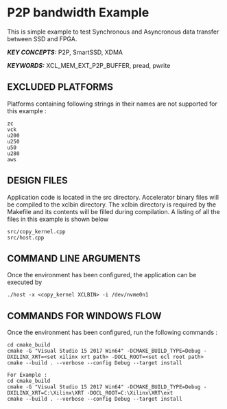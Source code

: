 P2P bandwidth Example
======================

This is simple example to test Synchronous and Asyncronous data transfer between SSD and FPGA.

***KEY CONCEPTS:*** P2P, SmartSSD, XDMA

***KEYWORDS:*** XCL_MEM_EXT_P2P_BUFFER, pread, pwrite

## EXCLUDED PLATFORMS
Platforms containing following strings in their names are not supported for this example :
```
zc
vck
u200
u250
u50
u280
aws
```

##  DESIGN FILES
Application code is located in the src directory. Accelerator binary files will be compiled to the xclbin directory. The xclbin directory is required by the Makefile and its contents will be filled during compilation. A listing of all the files in this example is shown below

```
src/copy_kernel.cpp
src/host.cpp
```

##  COMMAND LINE ARGUMENTS
Once the environment has been configured, the application can be executed by
```
./host -x <copy_kernel XCLBIN> -i /dev/nvme0n1
```

##  COMMANDS FOR WINDOWS FLOW
Once the environment has been configured, run the following commands : 
```
cd cmake_build
cmake -G "Visual Studio 15 2017 Win64" -DCMAKE_BUILD_TYPE=Debug -DXILINX_XRT=<set xilinx xrt path> -DOCL_ROOT=<set ocl root path>
cmake --build . --verbose --config Debug --target install

For Example : 
cd cmake_build
cmake -G "Visual Studio 15 2017 Win64" -DCMAKE_BUILD_TYPE=Debug -DXILINX_XRT=C:\Xilinx\XRT -DOCL_ROOT=C:\Xilinx\XRT\ext
cmake --build . --verbose --config Debug --target install
```
